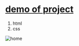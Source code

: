 
# [demo of project](https://golnarghaffari.github.io/home-/)
1. html
2.  css

 ![home](https://github.com/golnarghaffari/home-/assets/155916502/ca3885b0-a61c-44f9-b13e-13144a9926c6)

